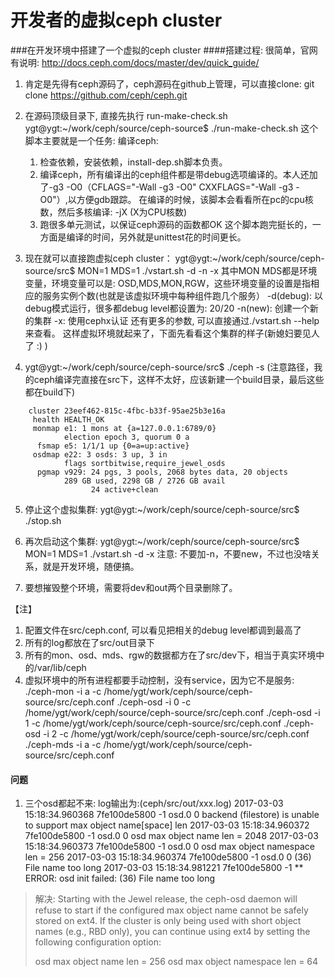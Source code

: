 # 开发者的虚拟ceph cluster

###在开发环境中搭建了一个虚拟的ceph cluster
####搭建过程:
很简单，官网有说明: http://docs.ceph.com/docs/master/dev/quick_guide/
1. 肯定是先得有ceph源码了，ceph源码在github上管理，可以直接clone:
   git clone https://github.com/ceph/ceph.git

2. 在源码顶级目录下, 直接先执行 run-make-check.sh
   ygt@ygt:~/work/ceph/source/ceph-source$ ./run-make-check.sh
   这个脚本主要就是一个任务: 编译ceph:
   1. 检查依赖，安装依赖，install-dep.sh脚本负责。
   2. 编译ceph，所有编译出的ceph组件都是带debug选项编译的。本人还加了-g3 -O0（CFLAGS="-Wall -g3 -O0" CXXFLAGS="-Wall -g3 -O0"）,以方便gdb跟踪。
      在编译的时候，该脚本会看看所在pc的cpu核数，然后多核编译: -jX (X为CPU核数)
   3. 跑很多单元测试，以保证ceph源码的函数都OK
   这个脚本跑完挺长的，一方面是编译的时间，另外就是unittest花的时间更长。

3. 现在就可以直接跑虚拟ceph cluster：
   ygt@ygt:~/work/ceph/source/ceph-source/src$ MON=1 MDS=1 ./vstart.sh -d -n -x
   其中MON MDS都是环境变量，环境变量可以是: OSD,MDS,MON,RGW，这些环境变量的设置是指相应的服务实例个数(也就是该虚拟环境中每种组件跑几个服务）
   -d(debug): 以debug模式运行，很多都debug level都设置为: 20/20
   -n(new): 创建一个新的集群
   -x: 使用cephx认证
   还有更多的参数, 可以直接通过./vstart.sh --help来查看。
   这样虚拟环境就起来了，下面先看看这个集群的样子(新媳妇要见人了 :) )

4. ygt@ygt:~/work/ceph/source/ceph-source/src$ ./ceph -s (注意路径，我的ceph编译完直接在src下，这样不太好，应该新建一个build目录，最后这些都在build下)
```
    cluster 23eef462-815c-4fbc-b33f-95ae25b3e16a
     health HEALTH_OK
     monmap e1: 1 mons at {a=127.0.0.1:6789/0}
            election epoch 3, quorum 0 a
      fsmap e5: 1/1/1 up {0=a=up:active}
     osdmap e22: 3 osds: 3 up, 3 in
            flags sortbitwise,require_jewel_osds
      pgmap v929: 24 pgs, 3 pools, 2068 bytes data, 20 objects
            289 GB used, 2298 GB / 2726 GB avail
                  24 active+clean
```
5. 停止这个虚拟集群:
   ygt@ygt:~/work/ceph/source/ceph-source/src$  ./stop.sh

6. 再次启动这个集群:
   ygt@ygt:~/work/ceph/source/ceph-source/src$ MON=1 MDS=1 ./vstart.sh -d -x
   注意: 不要加-n，不要new，不过也没啥关系，就是开发环境，随便搞。

7. 要想摧毁整个环境，需要将dev和out两个目录删除了。

【注】
1. 配置文件在src/ceph.conf, 可以看见把相关的debug level都调到最高了
2. 所有的log都放在了src/out目录下
3. 所有的mon、osd、mds、rgw的数据都方在了src/dev下，相当于真实环境中的/var/lib/ceph
4. 虚拟环境中的所有进程都要手动控制，没有service，因为它不是服务:
   ./ceph-mon -i a -c /home/ygt/work/ceph/source/ceph-source/src/ceph.conf
   ./ceph-osd -i 0 -c /home/ygt/work/ceph/source/ceph-source/src/ceph.conf
   ./ceph-osd -i 1 -c /home/ygt/work/ceph/source/ceph-source/src/ceph.conf
   ./ceph-osd -i 2 -c /home/ygt/work/ceph/source/ceph-source/src/ceph.conf
   ./ceph-mds -i a -c /home/ygt/work/ceph/source/ceph-source/src/ceph.conf

#### 问题
1. 三个osd都起不来: log输出为:(ceph/src/out/xxx.log)
2017-03-03 15:18:34.960368 7fe100de5800 -1 osd.0 0 backend (filestore) is unable to support max object name[space] len
2017-03-03 15:18:34.960372 7fe100de5800 -1 osd.0 0    osd max object name len = 2048
2017-03-03 15:18:34.960373 7fe100de5800 -1 osd.0 0    osd max object namespace len = 256
2017-03-03 15:18:34.960374 7fe100de5800 -1 osd.0 0 (36) File name too long
2017-03-03 15:18:34.981221 7fe100de5800 -1  ** ERROR: osd init failed: (36) File name too long

> 解决:
> Starting with the Jewel release, the ceph-osd daemon will refuse to start if the configured max object name cannot be safely stored on ext4. If the cluster is only being used with short object names (e.g., RBD only), you can continue using ext4 by setting the following configuration option:
> 
> osd max object name len = 256
> osd max object namespace len = 64